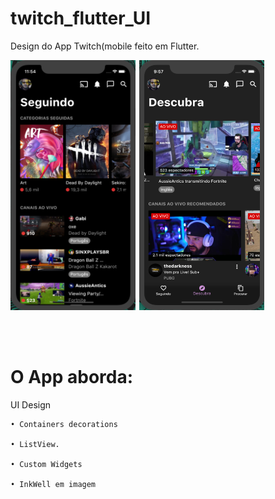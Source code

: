 # twitch_flutter_UI

Design do App Twitch(mobile feito em Flutter.
 <div align="left">
  
 <img  width="200" height="400" src="twitch_flutter/assets/images/print_1.png"><span style="padding-left:2px"></span>
 <img  width="200" height="400" src="twitch_flutter/assets/images/print_2.png"><span style="padding-left:2px"></span>
 
 </div>
 <br><br>
 
 
# O App aborda:

UI Design

    • Containers decorations
  
    • ListView.
  
    • Custom Widgets
  
    • InkWell em imagem
